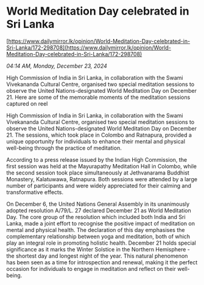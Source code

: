 # World Meditation Day celebrated in Sri Lanka

[https://www.dailymirror.lk/opinion/World-Meditation-Day-celebrated-in-Sri-Lanka/172-298708](https://www.dailymirror.lk/opinion/World-Meditation-Day-celebrated-in-Sri-Lanka/172-298708)

*04:14 AM, Monday, December 23, 2024*

High Commission of India in Sri Lanka, in collaboration with the Swami Vivekananda Cultural Centre, organised two special meditation sessions to observe the United Nations-designated World Meditation Day on December 21. Here are some of the memorable moments of the meditation sessions captured on reel

High Commission of India in Sri Lanka, in collaboration with the Swami Vivekananda Cultural Centre, organised two special meditation sessions to observe the United Nations-designated World Meditation Day on December 21. The sessions, which took place in Colombo and Ratnapura, provided a unique opportunity for individuals to enhance their mental and physical well-being through the practice of meditation.

According to a press release issued by the Indian High Commission, the first session was held at the Mayurapathy Meditation Hall in Colombo, while the second session took place simultaneously at Jethvanarama Buddhist Monastery, Kalatuwawa, Ratnapura. Both sessions were attended by a large number of participants and were widely appreciated for their calming and transformative effects.

On December 6, the United Nations General Assembly in its unanimously adopted resolution A/79/L. 27 declared December 21 as World Meditation Day. The core group of the resolution which included both India and Sri Lanka, made a joint effort to recognise the positive impact of meditation on mental and physical health. The declaration of this day emphasises the complementary relationship between yoga and meditation, both of which play an integral role in promoting holistic health. December 21 holds special significance as it marks the Winter Solstice in the Northern Hemisphere - the shortest day and longest night of the year. This natural phenomenon has been seen as a time for introspection and renewal, making it the perfect occasion for individuals to engage in meditation and reflect on their well-being.

